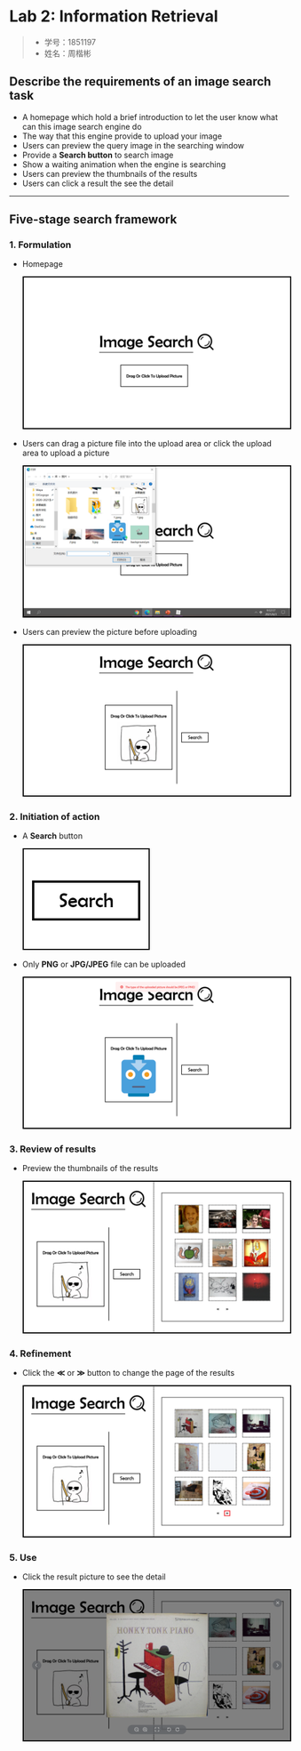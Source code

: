 # Lab 2: Information Retrieval

> * 学号：1851197
> * 姓名：周楷彬

## Describe the requirements of an image search task

* A homepage which hold a brief introduction to let the user know what can this image search engine do
* The way that this engine provide to upload your image
* Users can preview the query image in the searching window
* Provide a **Search button** to search image
* Show a waiting animation when the engine is searching
* Users can preview the thumbnails of the results
* Users can click a result the see the detail

---

## Five-stage search framework

### 1. Formulation

* Homepage

  <img src="pics/home.png" style="border:2px black solid;" /> 

  

* Users can drag a picture file into the upload area or click the upload area to upload a picture

  <img src="pics/upload.png" style="border:2px black solid;" />

* Users can preview the picture before uploading

  <img src="pics/search.png" style="border:2px black solid;" />

### 2. Initiation of action

* A **Search** button

  <img src="pics/button.png" style="border:2px black solid;" />
  
* Only **PNG** or **JPG/JPEG** file can be uploaded

  <img src="pics/typeerror.png" style="border:2px black solid;" />

### 3. Review of results

* Preview the thumbnails of the results

  <img src="pics/page1.png" style="border:2px black solid;" />

### 4. Refinement

* Click the $\mathbf{\ll}$ or $\mathbf{\gg}$ button to change the page of the results

  <img src="pics/page2.png" style="border:2px black solid;" /> 

### 5. Use 

* Click the result picture to see the detail

  <img src="pics/preview.png" style="border:2px black solid;" />



